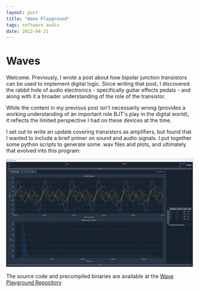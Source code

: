```yaml
---
layout: post
title: "Wave Playground"
tags: software audio
date: 2022-04-21
---
```


# Waves

Welcome. Previously, I wrote a post about how bipolar junction transistors can be used to implement digital logic. Since writing that post, I discovered the rabbit hole of audio electronics - specifically guitar effects pedals - and along with it a broader understanding of the role of the transistor.

While the content in my previous post isn't necessarily wrong (provides a working understanding of an important role BJT's play in the digital world), it reflects the limited perspective I had on these devices at the time. 

I set out to write an update covering transistors as amplifiers, but found that I wanted to include a brief primer on sound and audio signals. I put together some python scripts to generate some .wav files and plots, and ultimately that evolved into this program: 

![screenshot](/assets/wavedemo.PNG)


The source code and precompiled binaries are available at the [Wave Playground Repository](https://github.com/jamescapuder/QtWaves) 



